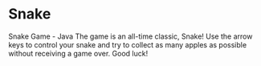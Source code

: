 # Snake
Snake Game - Java
The game is an all-time classic, Snake! Use the arrow keys to control your snake and try to collect as many apples as possible without receiving a game over. Good luck!
